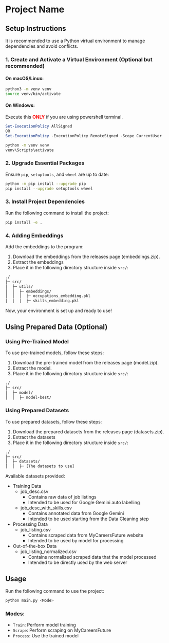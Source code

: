 # Project Name

## Setup Instructions

It is recommended to use a Python virtual environment to manage dependencies and avoid conflicts.

### 1. Create and Activate a Virtual Environment (Optional but recommended)

#### On macOS/Linux:
```sh
python3 -m venv venv
source venv/bin/activate
```

#### On Windows:
Execute this <span style="color:red;">**ONLY**</span> if you are using powershell terminal.
```powershell
Set-ExecutionPolicy AllSigned
OR
Set-ExecutionPolicy -ExecutionPolicy RemoteSigned -Scope CurrentUser
```

```sh
python -m venv venv
venv\Scripts\activate
```

### 2. Upgrade Essential Packages

Ensure `pip`, `setuptools`, and `wheel` are up to date:
```sh
python -m pip install --upgrade pip
pip install --upgrade setuptools wheel
```

### 3. Install Project Dependencies

Run the following command to install the project:
```sh
pip install -e .
```
### 4. Adding Embeddings
Add the embeddings to the program:
1. Download the embeddings from the releases page (embeddings.zip).
2. Extract the embeddings
3. Place it in the following directory structure inside `src/`:
```sh
./
├─ src/
│  ├─ utils/
│  │  ├─ embeddings/
│  │  │  ├─ occupations_embedding.pkl
│  │  │  ├─ skills_embedding.pkl
```
Now, your environment is set up and ready to use!
## Using Prepared Data (Optional)
### Using Pre-Trained Model
To use pre-trained models, follow these steps:

1. Download the pre-trained model from the releases page (model.zip).
2. Extract the model.
3. Place it in the following directory structure inside `src/`:

```sh
./
├─ src/
│  ├─ model/
│  │  ├─ model-best/
```

### Using Prepared Datasets
To use prepared datasets, follow these steps:
1. Download the prepared datasets from the releases page (datasets.zip).
2. Extract the datasets
3. Place it in the following directory structure inside `src/`:

```sh
./
├─ src/
│  ├─ datasets/
│  │  ├─ [The datasets to use]
```

Available datasets provided:
- Training Data
    - job_desc.csv
        - Contains raw data of job listings
        - Intended to be used for Google Gemini auto labelling
    - job_desc_with_skills.csv
        - Contains annotated data from Google Gemini
        - Intended to be used starting from the Data Cleaning step
- Processing Data
    - job_listing.csv
        - Contains scraped data from MyCareersFuture website
        - Intended to be used by model for processing
- Out-of-the-box Data
    - job_listing_normalized.csv
        - Contains normalized scraped data that the model processed
        - Intended to be directly used by the web server  


## Usage

Run the following command to use the project:
```sh
python main.py <Mode>
```

### Modes:
- `Train`: Perform model training
- `Scrape`: Perform scraping on MyCareersFuture
- `Process`: Use the trained model
